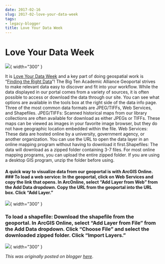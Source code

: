 ```yaml
---
date: 2017-02-16
slug: 2017-02-love-your-data-week
tags:
- legacy-blogger
title: Love Your Data Week
---
```


# Love Your Data Week



[![](https://blogger.googleusercontent.com/img/b/R29vZ2xl/AVvXsEi4MA58NG3sCZczwXvP1o94WZfgNS1EhtrjF6At0yjTAuz2oZw8ACFiR5ceb-ABc63x8mPd-Bt0U8EA6njNmQcYXLRWZFao4CLWt-eVY3JiOItCfc8Y7A2BFSK8bELpbBnVAQWeVIeJAAdksKMq6rVW33I_NE5tccXkYsFjwZa77oR9cy6k2v5ZbqjqCImL/s1600/loveyourdata.jpg)](https://blogger.googleusercontent.com/img/b/R29vZ2xl/AVvXsEi4MA58NG3sCZczwXvP1o94WZfgNS1EhtrjF6At0yjTAuz2oZw8ACFiR5ceb-ABc63x8mPd-Bt0U8EA6njNmQcYXLRWZFao4CLWt-eVY3JiOItCfc8Y7A2BFSK8bELpbBnVAQWeVIeJAAdksKMq6rVW33I_NE5tccXkYsFjwZa77oR9cy6k2v5ZbqjqCImL/s231/loveyourdata.jpg){ width="300" }

 It is [Love Your Data Week](https://loveyourdata.wordpress.com/) and a key part of doing geospatial work is “[Finding the Right Data](https://loveyourdata.wordpress.com/lydw-2017/thursday-2017/)”! The Big Ten Academic Alliance Geoportal strives to make relevant data easy to discover and fit into your workflow. While the data displayed in our portal comes from a variety of sources, it is often possible to access or download the data through our site. You can see what options are available in the tools box at the right side of the data info page. Three of the most common data formats are JPEG/TIFFs, Web Services, and Shapefiles. JPEG/TIFFs: Scanned <!-- more --> historical maps from our library collections are often available for download as either JPEGs or TIFFs. These maps can be viewed as images in your favorite image browser, but they do not have geographic location embedded within the file. Web Services: These data are hosted online by a university, government agency, or another organization. You can use the URL to open the data layer in an online mapping program without having to download it first.Shapefiles: The data will download as a zipped folder containing 3-7 files. For most online mapping programs, you can upload the entire zipped folder. If you are using a desktop GIS program, unzip the folder before using.

#### A quick way to visualize data from our geoportal is with ArcGIS Online. ### To load a web service: In the geoportal, click on Web Services and copy the link that opens. In ArcOnline, select “Add Layer from Web” from the Add Data dropdown. Copy the URL from the geoportal into the URL box. Click “Add Layer.” 

[![](https://blogger.googleusercontent.com/img/b/R29vZ2xl/AVvXsEj7LZKq2ScwRfMUSL9vEJ-UKyDe-h2i9Jsjm3y3Cfta11jyLvSdawByMVWOTQLMBEn9wvhvgmwjW4slfT6Bg5EVAG7Yb-Jsl5xNVXjN9dujcj8emecrRsA38Ogcs0DDjWlV4rsGtM2-1HTyE4LDv46dLqGpmbAwKMzOjWBysdsGDyqzvvzcTuQkcBnqunSZ/w640-h316/loadservice.gif)](https://blogger.googleusercontent.com/img/b/R29vZ2xl/AVvXsEj7LZKq2ScwRfMUSL9vEJ-UKyDe-h2i9Jsjm3y3Cfta11jyLvSdawByMVWOTQLMBEn9wvhvgmwjW4slfT6Bg5EVAG7Yb-Jsl5xNVXjN9dujcj8emecrRsA38Ogcs0DDjWlV4rsGtM2-1HTyE4LDv46dLqGpmbAwKMzOjWBysdsGDyqzvvzcTuQkcBnqunSZ/s960/loadservice.gif){ width="300" }


### To load a shapefile: Download the shapefile from the geoportal. In ArcGIS Online, select “Add Layer from File” from the Add Data dropdown. Click “Choose File” and select the downloaded zipped folder. Click “Import Layers.” 

[![](https://blogger.googleusercontent.com/img/b/R29vZ2xl/AVvXsEgeYuirkvMA3_WZShCHleYYBzHKvuuhIFHU9LkXUz7iFagIr2D0-TqdQ34SqIQqx8tHEkKOyB0n5OlBYAgCFAVE4_JQZMtI7BaW65rogCcmtFB-HKIlDThip9NqNZN6JpTMd0FPo6gtzBsqcQhTCY-eFfdLvtR-eMKqZJcvEYCbJNlVZkBhz4GUUJNfkhgm/w640-h298/loadshapefile.gif)](https://blogger.googleusercontent.com/img/b/R29vZ2xl/AVvXsEgeYuirkvMA3_WZShCHleYYBzHKvuuhIFHU9LkXUz7iFagIr2D0-TqdQ34SqIQqx8tHEkKOyB0n5OlBYAgCFAVE4_JQZMtI7BaW65rogCcmtFB-HKIlDThip9NqNZN6JpTMd0FPo6gtzBsqcQhTCY-eFfdLvtR-eMKqZJcvEYCbJNlVZkBhz4GUUJNfkhgm/s960/loadshapefile.gif){ width="300" }

*This was originally posted on blogger [here](https://geobtaa.blogspot.com/2017/02/love-your-data-week.html)*.

